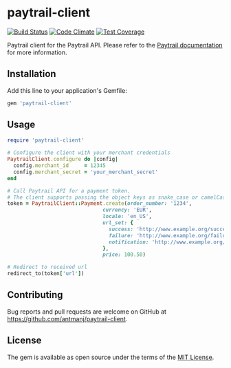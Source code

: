 # paytrail-client

[![Build Status](https://travis-ci.org/anakinj/paytrail-client.svg?branch=master)](https://travis-ci.org/anakinj/paytrail-client) [![Code Climate](https://codeclimate.com/github/anakinj/paytrail-client/badges/gpa.svg)](https://codeclimate.com/github/anakinj/paytrail-client) [![Test Coverage](https://codeclimate.com/github/anakinj/paytrail-client/badges/coverage.svg)](https://codeclimate.com/github/anakinj/paytrail-client/coverage)

Paytrail client for the Paytrail API. Please refer to the [Paytrail documentation](http://docs.paytrail.com/) for more information.

## Installation

Add this line to your application's Gemfile:

```ruby
gem 'paytrail-client'
```

## Usage

```ruby
require 'paytrail-client'

# Configure the client with your merchant credentials
PaytrailClient.configure do |config|
  config.merchant_id     = 12345
  config.merchant_secret = 'your_merchant_secret'
end

# Call Paytrail API for a payment token.
# The client supports passing the object keys as snake_case or camelCase.
token = PaytrailClient::Payment.create(order_number: '1234',
                               currency: 'EUR',
                               locale: 'en_US',
                               url_set: {
                                 success: 'http://www.example.org/success',
                                 failure: 'http://www.example.org/failure',
                                 notification: 'http://www.example.org/notification'
                               },
                               price: 100.50)

# Redirect to received url
redirect_to(token['url'])

```

## Contributing

Bug reports and pull requests are welcome on GitHub at https://github.com/antmanj/paytrail-client.

## License

The gem is available as open source under the terms of the [MIT License](http://opensource.org/licenses/MIT).
